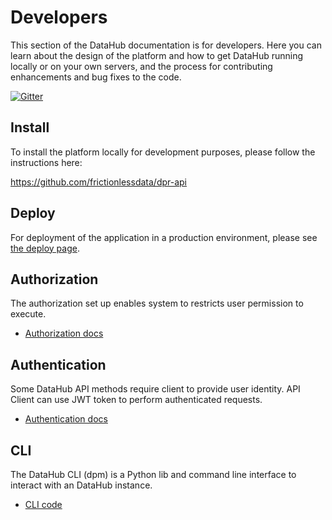 # Developers

This section of the DataHub documentation is for developers. Here you can learn about the design of the platform and how to get DataHub running locally or on your own servers, and the process for contributing enhancements and bug fixes to the code.

[![Gitter](https://img.shields.io/gitter/room/frictionlessdata/chat.svg)](https://gitter.im/frictionlessdata/chat)

## Install

To install the platform locally for development purposes, please follow the instructions here:

https://github.com/frictionlessdata/dpr-api

## Deploy

For deployment of the application in a production environment, please see [the deploy page][deploy].

[deploy]: deploy/

## Authorization

The authorization set up enables system to restricts user permission to execute.

- [Authorization docs](authorization/)

## Authentication

Some DataHub API methods require client to provide user identity. API Client can use JWT token to perform authenticated requests.

- [Authentication docs](authentication/)

## CLI

The DataHub CLI (dpm) is a Python lib and command line interface to interact with an DataHub instance.

- [CLI code](https://github.com/frictionlessdata/dpm-py)
